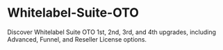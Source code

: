# Whitelabel-Suite-OTO
Discover Whitelabel Suite OTO 1st, 2nd, 3rd, and 4th upgrades, including Advanced, Funnel, and Reseller License options.
